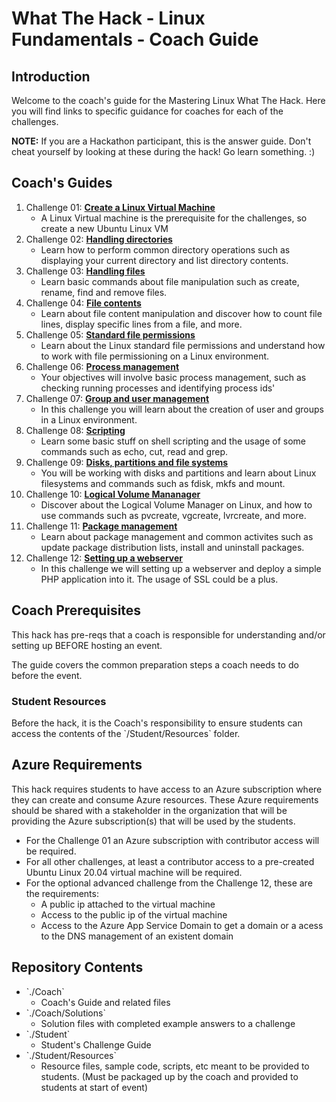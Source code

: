 # What The Hack - Linux Fundamentals - Coach Guide

## Introduction
Welcome to the coach's guide for the Mastering Linux What The Hack. Here you will find links to specific guidance for coaches for each of the challenges.

**NOTE:** If you are a Hackathon participant, this is the answer guide. Don't cheat yourself by looking at these during the hack! Go learn something. :)

## Coach's Guides
1. Challenge 01: **[Create a Linux Virtual Machine](../Coach/Solution-01.md)**
	 - A Linux Virtual machine is the prerequisite for the challenges, so create a new Ubuntu Linux VM
1. Challenge 02: **[Handling directories](../Coach/Solution-02.md)**
	 - Learn how to perform common directory operations such as displaying your current directory and list directory contents.
1. Challenge 03: **[Handling files](../Coach/Solution-03.md)**
	 - Learn basic commands about file manipulation such as create, rename, find and remove files.
1. Challenge 04: **[File contents](../Coach/Solution-04.md)**
	 - Learn about file content manipulation and discover how to count file lines, display specific lines from a file, and more.
1. Challenge 05: **[Standard file permissions](../Coach/Solution-05.md)**
	 - Learn about the Linux standard file permissions and understand how to work with file permissioning on a Linux environment.
1. Challenge 06: **[Process management](../Coach/Solution-06.md)**
	 - Your objectives will involve basic process management, such as checking running processes and identifying process ids' 
1. Challenge 07: **[Group and user management](../Coach/Solution-07.md)**
	 - In this challenge you will learn about the creation of user and groups in a Linux environment.
1. Challenge 08: **[Scripting](../Coach/Solution-08.md)**
	 - Learn some basic stuff on shell scripting and the usage of some commands such as echo, cut, read and grep.
1. Challenge 09: **[Disks, partitions and file systems](../Coach/Solution-09.md)**
	 - You will be working with disks and partitions and learn about Linux filesystems and commands such as fdisk, mkfs and mount.
1. Challenge 10: **[Logical Volume Mananager](../Coach/Solution-10.md)**
	 - Discover about the Logical Volume Manager on Linux, and how to use commands such as pvcreate, vgcreate, lvrcreate, and more.
1. Challenge 11: **[Package management](../Coach/Solution-11.md)**
	 - Learn about package management and common activites such as update package distribution lists, install and uninstall packages.
1. Challenge 12: **[Setting up a webserver](../Coach/Solution-12.md)**
	 - In this challenge we will setting up a webserver and deploy a simple PHP application into it. The usage of SSL could be a plus.

## Coach Prerequisites 

This hack has pre-reqs that a coach is responsible for understanding and/or setting up BEFORE hosting an event. 

The guide covers the common preparation steps a coach needs to do before the event.

### Student Resources

Before the hack, it is the Coach's responsibility to ensure students can access the contents of the \`/Student/Resources\` folder. 

## Azure Requirements

This hack requires students to have access to an Azure subscription where they can create and consume Azure resources. These Azure requirements should be shared with a stakeholder in the organization that will be providing the Azure subscription(s) that will be used by the students.

- For the Challenge 01 an Azure subscription with contributor access will be required.
- For all other challenges, at least a contributor access to a pre-created Ubuntu Linux 20.04 virtual machine will be required.
- For the optional advanced challenge from the Challenge 12, these are the requirements:
	- A public ip attached to the virtual machine
	- Access to the public ip of the virtual machine
	- Access to the Azure App Service Domain to get a domain or a acess to the DNS management of an existent domain

## Repository Contents

- \`./Coach\`
  - Coach's Guide and related files
- \`./Coach/Solutions\`
  - Solution files with completed example answers to a challenge
- \`./Student\`
  - Student's Challenge Guide
- \`./Student/Resources\`
  - Resource files, sample code, scripts, etc meant to be provided to students. (Must be packaged up by the coach and provided to students at start of event)


